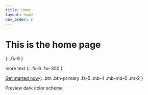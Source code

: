 ```yaml
---
title: Home
layout: home
nav_order: 2
---
```


# This is the home page
{: .fs-9 }

more text
{: .fs-6 .fw-300 }

[Get started now](course-information){: .btn .btn-primary .fs-5 .mb-4 .mb-md-0 .mr-2 }

Preview dark color scheme

<script> const toggleDarkMode = document.querySelector('.js-toggle-dark-mode'); jtd.addEvent(toggleDarkMode, 'click', function(){ if (jtd.getTheme() === 'dark') { jtd.setTheme('light'); toggleDarkMode.textContent = 'Preview dark color scheme'; } else { jtd.setTheme('dark'); toggleDarkMode.textContent = 'Return to the light side'; } }); </script>



